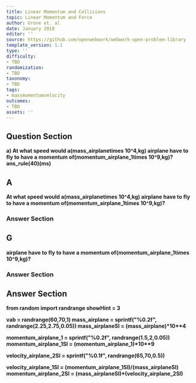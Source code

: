 ```yaml
---
title: Linear Momentum and Collisions
topic: Linear Momentum and Force
author: Urone et. al
date: January 2018
editor: ''
source: https://github.com/openwebwork/webwork-open-problem-library
template_version: 1.1
type: ''
difficulty:
- TBD
randomization:
- TBD
taxonomy:
- TBD
tags:
- massmomentumvelocity
outcomes:
- TBD
assets: ''
---
```


## Question Section 

<b>
a) At what speed would a(mass_airplanetimes 10^4,kg) airplane have to fly to have a momentum of(momentum_airplane_1times 10^9,kg)?
ans_rule(40)(ms)

## A
At what speed would a(mass_airplanetimes 10^4,kg) airplane have to fly to have a momentum of(momentum_airplane_1times 10^9,kg)?
### Answer Section
## G
airplane have to fly to have a momentum of(momentum_airplane_1times 10^9,kg)?
### Answer Section


## Answer Section

from random import randrange
showHint = 3

vab = randrange(60,70,1)
mass_airplane = sprintf("%0.2f", randrange(2.25,2.75,0.05))
mass_airplaneSI = (mass_airplane)*10**4

momentum_airplane_1 = sprintf("%0.2f", randrange(1.5,2,0.05))
momentum_airplane_1SI = (momentum_airplane_1)*10**9

velocity_airplane_2SI = sprintf("%0.1f", randrange(65,70,0.5))

velocity_airplane_1SI = (momentum_airplane_1SI)/(mass_airplaneSI)
momentum_airplane_2SI = (mass_airplaneSI)*(velocity_airplane_2SI)